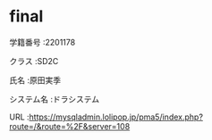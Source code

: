 # final

学籍番号   :2201178

クラス     :SD2C

氏名       :原田実季

システム名 :ドラシステム

URL        :https://mysqladmin.lolipop.jp/pma5/index.php?route=/&route=%2F&server=108

